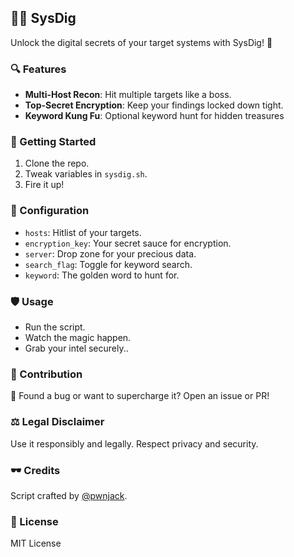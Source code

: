 ## 🕵️‍♂️ SysDig

Unlock the digital secrets of your target systems with SysDig! 🚀

### 🔍 Features

- **Multi-Host Recon**: Hit multiple targets like a boss.
- **Top-Secret Encryption**: Keep your findings locked down tight.
- **Keyword Kung Fu**: Optional keyword hunt for hidden treasures

### 🚀 Getting Started

1. Clone the repo.
2. Tweak variables in `sysdig.sh`.
3. Fire it up!

### 🔧 Configuration

- `hosts`: Hitlist of your targets.
- `encryption_key`: Your secret sauce for encryption.
- `server`: Drop zone for your precious data.
- `search_flag`: Toggle for keyword search.
- `keyword`: The golden word to hunt for.

### 🛡️ Usage

- Run the script.
- Watch the magic happen.
- Grab your intel securely..

### 🙌 Contribution

🐛 Found a bug or want to supercharge it? Open an issue or PR!

### ⚖️ Legal Disclaimer

Use it responsibly and legally. Respect privacy and security.

### 🕶️ Credits

Script crafted by [@pwnjack](https://github.com/yourusername).

### 📄 License

MIT License